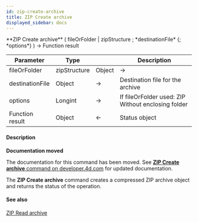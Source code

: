 ```yaml
---
id: zip-create-archive
title: ZIP Create archive
displayed_sidebar: docs
---
```


<!--REF #_command_.ZIP Create archive.Syntax-->**ZIP Create archive** ( fileOrFolder | zipStructure  ; *destinationFile* {; *options*} ) -> Function result<!-- END REF-->
<!--REF #_command_.ZIP Create archive.Params-->
| Parameter | Type |  | Description |
| --- | --- | --- | --- |
| fileOrFolder | zipStructure | Object | -> | File or Folder object to compress |
| destinationFile | Object | -> | Destination file for the archive |
| options | Longint | -> | If fileOrFolder used: ZIP Without enclosing folder |
| Function result | Object | <- | Status object |

<!-- END REF-->

#### Description 



**Documentation moved**

The documentation for this command has been moved. See [**ZIP Create archive** command on developer.4d.com](https://developer.4d.com/docs/API/ZipArchiveClass#zip-create-archive) for updated documentation.

The **ZIP Create archive** command creates a compressed ZIP archive object and returns the status of the operation. 

#### See also 
[ZIP Read archive](zip-read-archive.md)  